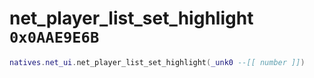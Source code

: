 # net_player_list_set_highlight `0x0AAE9E6B`

```lua
natives.net_ui.net_player_list_set_highlight(_unk0 --[[ number ]])
```
